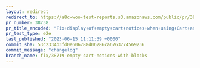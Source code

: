 ```yaml
---
layout: redirect
redirect_to: https://a8c-woo-test-reports.s3.amazonaws.com/public/pr/38738/e2e/index.html
pr_number: 38738
pr_title_encoded: "Fix+display+of+empty+cart+notices+when+using+Cart+and+Checkout+Blocks"
pr_test_type: e2e
last_published: "2023-06-15 11:11:39 +0000"
commit_sha: 53c2334b3fd0e606788d06286ca6763774569236
commit_message: "changelog"
branch_name: fix/38719-empty-cart-notices-with-blocks
---
```

